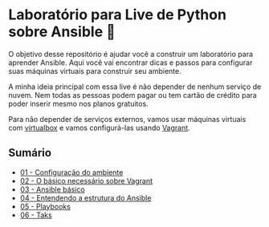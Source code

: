 # Laboratório para Live de Python sobre Ansible :snake:

O objetivo desse repositório é ajudar você a construir um laboratório para aprender Ansible. Aqui você vai encontrar dicas e passos para configurar suas máquinas virtuais para construir seu ambiente.

A minha ideia principal com essa live é não depender de nenhum serviço de nuvem. Nem todas as pessoas podem pagar ou tem cartão de crédito para poder inserir mesmo nos planos gratuitos.

Para não depender de serviços externos, vamos usar máquinas virtuais com [virtualbox](https://www.virtualbox.org/) e vamos configurá-las usando [Vagrant](https://www.vagrantup.com/).

## Sumário

- [01 - Configuração do ambiente](/01_configuracao_do_ambiente/)
- [02 - O básico necessário sobre Vagrant](/02_o_basico_necessario_sobre_vagrant)
- [03 - Ansible básico](/03_ansible_basico)
- [04 - Entendendo a estrutura do Ansible](/04_configuracao_do_ansible)
- [05 - Playbooks](/05_playbooks)
- [06 - Taks](/06_tasks)
